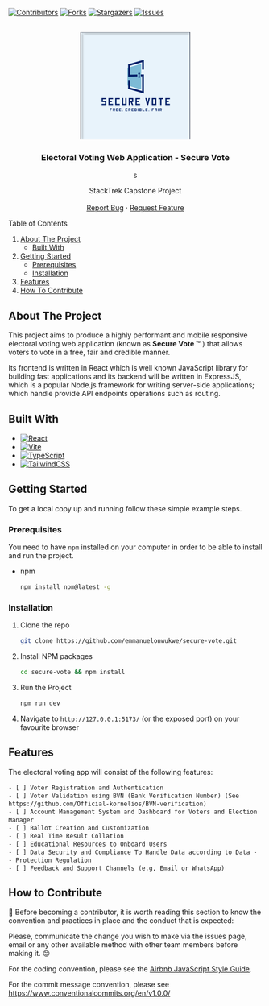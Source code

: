 [![Contributors][contributors-shield]][contributors-url]
[![Forks][forks-shield]][forks-url]
[![Stargazers][stars-shield]][stars-url]
[![Issues][issues-shield]][issues-url]

<!-- PROJECT LOGO -->
<br />
<div align="center"> 
  <img src="./public/banner-and-logo.png" alt="Logo">

  <h3 align="center">Electoral Voting Web Application - Secure Vote</h3>
s
  <p align="center">
    StackTrek Capstone Project
    <br />
    <!-- <a href="https://recipe-page-eta.vercel.app/"><strong>See Live Version »</strong></a> -->
    <!-- <br /> -->
    <br />
    <!-- <a href="https://recipe-page-eta.vercel.app/">View Demo</a> -->
    <!-- · -->
    <a href="https://github.com/emmanuelonwukwe/secure-vote/issues">Report Bug</a>
    ·
    <a href="https://github.com/emmanuelonwukwe/secure-vote/issues">Request Feature</a>
  </p>
</div>

<!-- TABLE OF CONTENTS -->
<p>Table of Contents</p>
<ol>
<li>
    <a href="#about-the-project">About The Project</a>
    <ul>
    <li><a href="#built-with">Built With</a></li>
    </ul>
</li>
<li>
    <a href="#getting-started">Getting Started</a>
    <ul>
    <li><a href="#prerequisites">Prerequisites</a></li>
    <li><a href="#installation">Installation</a></li>
    </ul>
</li>
<li><a href="#features">Features</a></li>
<li>
    <a href="#how-to-contribute">How To Contribute</a>
    <!-- <ul>
    <li><a href="#expectations-for-contributors">Expectations for Contributors</a></li>
    </ul> -->
</li>
<!-- <li><a href="#screenshots">Screenshots</a></li> -->

</ol>

<!-- ABOUT THE PROJECT -->

## About The Project

<!-- ![secure-vote](/screenshots/largest-screen.png) -->

This project aims to produce a highly performant and mobile responsive electoral voting web application (known as **Secure Vote &trade;** ) that allows voters to vote in a free, fair and credible manner.

Its frontend is written in React which is well known JavaScript library for building fast applications and its backend will be written in ExpressJS, which is a popular Node.js framework for writing server-side applications; which handle provide API endpoints operations such as routing.

## Built With

- [![React][React.js]][React-url]
- [![Vite][Vite]][Vite-url]
- [![TypeScript][TypeScript]][TypeScript-url]
- [![TailwindCSS][TailwindCss]][TailwindCSS-url]

<!-- GETTING STARTED -->

## Getting Started

To get a local copy up and running follow these simple example steps.

### Prerequisites

You need to have `npm` installed on your computer in order to be able to install and run the project.

- npm
  ```sh
  npm install npm@latest -g
  ```

### Installation

1. Clone the repo
   ```sh
   git clone https://github.com/emmanuelonwukwe/secure-vote.git
   ```
2. Install NPM packages
   ```sh
   cd secure-vote && npm install
   ```
3. Run the Project
   ```sh
   npm run dev
   ```
4. Navigate to `http://127.0.0.1:5173/` (or the exposed port) on your favourite browser

## Features

The electoral voting app will consist of the following features:

```[tasklist]
- [ ] Voter Registration and Authentication
- [ ] Voter Validation using BVN (Bank Verification Number) (See https://github.com/Official-kornelios/BVN-verification)
- [ ] Account Management System and Dashboard for Voters and Election Manager
- [ ] Ballot Creation and Customization
- [ ] Real Time Result Collation
- [ ] Educational Resources to Onboard Users
- [ ] Data Security and Compliance To Handle Data according to Data - - Protection Regulation
- [ ] Feedback and Support Channels (e.g, Email or WhatsApp)
```

## How to Contribute

🚀 Before becoming a contributor, it is worth reading this section to know the convention and practices in place and the conduct that is expected:

Please, communicate the change you wish to make via the issues page, email or any other available method with other team members before making it. 😊

For the coding convention, please see the <a href="https://github.com/airbnb/javascript" target="_blank">Airbnb JavaScript Style Guide</a>.

For the commit message convention, please see https://www.conventionalcommits.org/en/v1.0.0/

[contributors-shield]: https://img.shields.io/github/contributors/emmanuelonwukwe/secure-vote.svg?style=for-the-badge
[contributors-url]: https://github.com/emmanuelonwukwe/secure-vote/graphs/contributors
[forks-shield]: https://img.shields.io/github/forks/emmanuelonwukwe/secure-vote.svg?style=for-the-badge
[forks-url]: https://github.com/emmanuelonwukwe/secure-vote/network/members
[stars-shield]: https://img.shields.io/github/stars/emmanuelonwukwe/secure-vote.svg?style=for-the-badge
[stars-url]: https://github.com/emmanuelonwukwe/secure-vote/stargazers
[issues-shield]: https://img.shields.io/github/issues/emmanuelonwukwe/secure-vote.svg?style=for-the-badge
[issues-url]: https://github.com/emmanuelonwukwe/secure-vote/issues
[React.js]: https://img.shields.io/badge/React-20232A?style=for-the-badge&logo=react&logoColor=61DAFB
[React-url]: https://reactjs.org/
[Vite]: https://img.shields.io/badge/vite-%23646CFF.svg?style=for-the-badge&logo=vite&logoColor=white
[Vite-url]: https://vitejs.dev/
[TypeScript]: https://img.shields.io/badge/typescript-%23007ACC.svg?style=for-the-badge&logo=typescript&logoColor=white
[TypeScript-url]: https://www.typescriptlang.org/
[TailwindCSS]: https://img.shields.io/badge/tailwindcss-%2338BDF8.svg?style=for-the-badge&logo=tailwind-css&logoColor=white
[TailwindCSS-url]: https://tailwindcss.com/
